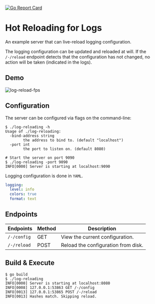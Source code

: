 [![Go Report Card](https://goreportcard.com/badge/github.com/tlkamp/log-reloading)](https://goreportcard.com/report/github.com/tlkamp/log-reloading)

# Hot Reloading for Logs
An example server that can live-reload logging configuration.

The logging configuration can be updated and reloaded at will. If the `/-/reload` endpoint detects that the configuration has not changed, no action will be taken (indicated in the logs).

## Demo
![log-reload-fps](https://user-images.githubusercontent.com/18516698/72223338-41b1d880-3533-11ea-9358-97ee0597ba6d.gif)

## Configuration
The server can be configured via flags on the command-line:
```shell
$ ./log-reloading -h
Usage of ./log-reloading:
  -bind-address string
        the address to bind to. (default "localhost")
  -port int
        the port to listen on. (default 8080)

# Start the server on port 9090
$ ./log-reloading -port 9090
INFO[0000] Server is starting at localhost:9090
```

Logging configuration is done in `YAML`.

```yaml
logging:
  level: info
  colors: true
  format: text
```

## Endpoints
| **Endpoints**  | **Method** | **Description**                     |
|----------------|------------|-------------------------------------|
| `/-/config`    | GET        | View the current configuration.     |
| `/-/reload`    | POST       | Reload the configuration from disk. |

## Build & Execute
```
$ go build
$ ./log-reloading
INFO[0000] Server is starting at localhost:8080
INFO[0008] 127.0.0.1:53863 GET /-/config
INFO[0013] 127.0.0.1:53865 POST /-/reload
INFO[0013] Hashes match. Skipping reload.
```
